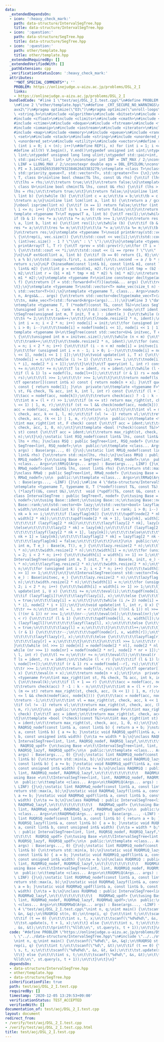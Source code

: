 ```yaml
---
data:
  _extendedDependsOn:
  - icon: ':heavy_check_mark:'
    path: data-structure/IntervalSegTree.hpp
    title: data-structure/IntervalSegTree.hpp
  - icon: ':question:'
    path: data-structure/SegTree.hpp
    title: data-structure/SegTree.hpp
  - icon: ':question:'
    path: other/template.hpp
    title: other/template.hpp
  _extendedRequiredBy: []
  _extendedVerifiedWith: []
  _pathExtension: cpp
  _verificationStatusIcon: ':heavy_check_mark:'
  attributes:
    '*NOT_SPECIAL_COMMENTS*': ''
    PROBLEM: https://onlinejudge.u-aizu.ac.jp/problems/DSL_2_I
    links:
    - https://onlinejudge.u-aizu.ac.jp/problems/DSL_2_I
  bundledCode: "#line 1 \"test/aoj/DSL_2_I.test.cpp\"\n#define PROBLEM \"https://onlinejudge.u-aizu.ac.jp/problems/DSL_2_I\"\
    \n#line 2 \"other/template.hpp\"\n#define _CRT_SECURE_NO_WARNINGS\n#pragma target(\"\
    avx2\")\n#pragma optimize(\"O3\")\n#pragma optimize(\"unroll-loops\")\n#include\
    \ <string.h>\n\n#include <algorithm>\n#include <bitset>\n#include <cassert>\n\
    #include <cfloat>\n#include <climits>\n#include <cmath>\n#include <complex>\n\
    #include <ctime>\n#include <deque>\n#include <fstream>\n#include <functional>\n\
    #include <iomanip>\n#include <iostream>\n#include <iterator>\n#include <list>\n\
    #include <map>\n#include <memory>\n#include <queue>\n#include <random>\n#include\
    \ <set>\n#include <stack>\n#include <string>\n#include <unordered_map>\n#include\
    \ <unordered_set>\n#include <utility>\n#include <vector>\n#define rep(i, n) for\
    \ (int i = 0; i < (n); i++)\n#define REP(i, n) for (int i = 1; i <= (n); i++)\n\
    #define all(V) V.begin(), V.end()\ntypedef unsigned int uint;\ntypedef long long\
    \ lint;\ntypedef unsigned long long ulint;\ntypedef std::pair<int, int> P;\ntypedef\
    \ std::pair<lint, lint> LP;\nconstexpr int INF = INT_MAX / 2;\nconstexpr lint\
    \ LINF = LLONG_MAX / 2;\nconstexpr double eps = DBL_EPSILON;\nconstexpr double\
    \ PI = 3.141592653589793238462643383279;\ntemplate <class T>\nclass prique : public\
    \ std::priority_queue<T, std::vector<T>, std::greater<T>> {\n};\ntemplate <class\
    \ T, class U>\ninline bool chmax(T& lhs, const U& rhs) {\n\tif (lhs < rhs) {\n\
    \t\tlhs = rhs;\n\t\treturn true;\n\t}\n\treturn false;\n}\ntemplate <class T,\
    \ class U>\ninline bool chmin(T& lhs, const U& rhs) {\n\tif (lhs > rhs) {\n\t\t\
    lhs = rhs;\n\t\treturn true;\n\t}\n\treturn false;\n}\ninline lint gcd(lint a,\
    \ lint b) {\n\twhile (b) {\n\t\tlint c = a;\n\t\ta = b;\n\t\tb = c % b;\n\t}\n\
    \treturn a;\n}\ninline lint lcm(lint a, lint b) {\n\treturn a / gcd(a, b) * b;\n\
    }\nbool isprime(lint n) {\n\tif (n == 1) return false;\n\tfor (int i = 2; i *\
    \ i <= n; i++) {\n\t\tif (n % i == 0) return false;\n\t}\n\treturn true;\n}\n\
    template <typename T>\nT mypow(T a, lint b) {\n\tT res(1);\n\twhile (b) {\n\t\t\
    if (b & 1) res *= a;\n\t\ta *= a;\n\t\tb >>= 1;\n\t}\n\treturn res;\n}\nlint modpow(lint\
    \ a, lint b, lint m) {\n\tlint res(1);\n\twhile (b) {\n\t\tif (b & 1) {\n\t\t\t\
    res *= a;\n\t\t\tres %= m;\n\t\t}\n\t\ta *= a;\n\t\ta %= m;\n\t\tb >>= 1;\n\t\
    }\n\treturn res;\n}\ntemplate <typename T>\nvoid printArray(std::vector<T>& vec)\
    \ {\n\trep(i, vec.size()) {\n\t\tstd::cout << vec[i];\n\t\tstd::cout << (i ==\
    \ (int)vec.size() - 1 ? \"\\n\" : \" \");\n\t}\n}\ntemplate <typename T>\nvoid\
    \ printArray(T l, T r) {\n\tT rprev = std::prev(r);\n\tfor (T i = l; i != r; i++)\
    \ {\n\t\tstd::cout << *i;\n\t\tstd::cout << (i == rprev ? \"\\n\" : \" \");\n\t\
    }\n}\nLP extGcd(lint a, lint b) {\n\tif (b == 0) return {1, 0};\n\tLP s = extGcd(b,\
    \ a % b);\n\tstd::swap(s.first, s.second);\n\ts.second -= a / b * s.first;\n\t\
    return s;\n}\nLP ChineseRem(const lint& b1, const lint& m1, const lint& b2, const\
    \ lint& m2) {\n\tlint p = extGcd(m1, m2).first;\n\tlint tmp = (b2 - b1) * p %\
    \ m2;\n\tlint r = (b1 + m1 * tmp + m1 * m2) % (m1 * m2);\n\treturn std::make_pair(r,\
    \ m1 * m2);\n}\ntemplate <typename F>\ninline constexpr decltype(auto) lambda_fix(F&&\
    \ f) {\n\treturn [f = std::forward<F>(f)](auto&&... args) {\n\t\treturn f(f, std::forward<decltype(args)>(args)...);\n\
    \t};\n}\ntemplate <typename T>\nstd::vector<T> make_vec(size_t n) {\n\treturn\
    \ std::vector<T>(n);\n}\ntemplate <typename T, class... Args>\nauto make_vec(size_t\
    \ n, Args&&... args) {\n\treturn std::vector<decltype(make_vec<T>(args...))>(\n\
    \t\tn, make_vec<T>(std::forward<Args>(args)...));\n}\n#line 3 \"data-structure/SegTree.hpp\"\
    \ntemplate <typename T, T (*nodef)(const T&, const T&)>\nclass SegTree {\n  protected:\n\
    \tunsigned int n = 1, rank = 0;\n\tstd::vector<T> node;\n\tT ident;\n\n  public:\n\
    \tSegTree(unsigned int m, T init, T e_) : ident(e_) {\n\t\twhile (n < m) {\n\t\
    \t\tn *= 2;\n\t\t\trank++;\n\t\t}\n\t\tnode.resize(2 * n, ident);\n\t\tfor (unsigned\
    \ int i = n; i < 2 * n; i++) node[i] = init;\n\t\tfor (unsigned int i = n - 1;\
    \ i > 0; i--)\n\t\t\tnode[i] = nodef(node[i << 1], node[i << 1 | 1]);\n\t}\n\t\
    template <typename U>\n\tSegTree(const std::vector<U>& initvec, T e_) : ident(e_)\
    \ {\n\t\tunsigned int m = initvec.size();\n\t\twhile (n < m) {\n\t\t\tn *= 2;\n\
    \t\t\trank++;\n\t\t}\n\t\tnode.resize(2 * n, ident);\n\t\tfor (unsigned int i\
    \ = n; i < 2 * n; i++) {\n\t\t\tif (i - n < m) node[i] = initvec[i - n];\n\t\t\
    }\n\t\tfor (unsigned int i = n - 1; i > 0; i--)\n\t\t\tnode[i] = nodef(node[i\
    \ << 1], node[i << 1 | 1]);\n\t}\n\tvoid update(int i, T x) {\n\t\ti += n;\n\t\
    \tnode[i] = x;\n\t\twhile (i != 1) {\n\t\t\ti >>= 1;\n\t\t\tnode[i] = nodef(node[2\
    \ * i], node[2 * i + 1]);\n\t\t}\n\t}\n\tT query(int l, int r) const {\n\t\tl\
    \ += n;\n\t\tr += n;\n\t\tT ls = ident, rs = ident;\n\t\twhile (l < r) {\n\t\t\
    \tif (l & 1) ls = nodef(ls, node[l++]);\n\t\t\tif (r & 1) rs = nodef(node[--r],\
    \ rs);\n\t\t\tl >>= 1;\n\t\t\tr >>= 1;\n\t\t}\n\t\treturn nodef(ls, rs);\n\t}\n\
    \tT operator[](const int& x) const { return node[n + x]; }\n\tT queryForAll()\
    \ const { return node[1]; }\n\n  private:\n\ttemplate <typename F>\n\tint max_right(int\
    \ st, F& check, T& acc, int k, int l, int r) const {\n\t\tif (l + 1 == r) {\n\t\
    \t\tacc = nodef(acc, node[k]);\n\t\t\treturn check(acc) ? -1 : k - n;\n\t\t}\n\
    \t\tint m = (l + r) >> 1;\n\t\tif (m <= st) return max_right(st, check, acc, (k\
    \ << 1) | 1, m, r);\n\t\tif (st <= l && check(nodef(acc, node[k]))) {\n\t\t\t\
    acc = nodef(acc, node[k]);\n\t\t\treturn -1;\n\t\t}\n\t\tint vl = max_right(st,\
    \ check, acc, k << 1, l, m);\n\t\tif (vl != -1) return vl;\n\t\treturn max_right(st,\
    \ check, acc, (k << 1) | 1, m, r);\n\t}\n\n  public:\n\ttemplate <typename F>\n\
    \tint max_right(int st, F check) const {\n\t\tT acc = ident;\n\t\treturn max_right(st,\
    \ check, acc, 1, 0, n);\n\t}\n\ttemplate <bool (*check)(const T&)>\n\tint max_right(int\
    \ st) const {\n\t\tT acc = ident;\n\t\treturn max_right(st, check, acc, 1, 0,\
    \ n);\n\t}\n};\nstatic lint RSQ_nodef(const lint& lhs, const lint& rhs) { return\
    \ lhs + rhs; }\nclass RSQ : public SegTree<lint, RSQ_nodef> {\n\tusing Base =\
    \ SegTree<lint, RSQ_nodef>;\n\n  public:\n\ttemplate <class... Args>\n\tRSQ(Args...\
    \ args) : Base(args..., 0) {}\n};\nstatic lint RMiQ_nodef(const lint& lhs, const\
    \ lint& rhs) {\n\treturn std::min(lhs, rhs);\n}\nclass RMiQ : public SegTree<lint,\
    \ RMiQ_nodef> {\n\tusing Base = SegTree<lint, RMiQ_nodef>;\n\n  public:\n\ttemplate\
    \ <class... Args>\n\tRMiQ(Args... args) : Base(args..., LINF) {}\n};\nstatic lint\
    \ RMaQ_nodef(const lint& lhs, const lint& rhs) {\n\treturn std::max(lhs, rhs);\n\
    }\nclass RMaQ : public SegTree<lint, RMaQ_nodef> {\n\tusing Base = SegTree<lint,\
    \ RMaQ_nodef>;\n\n  public:\n\ttemplate <class... Args>\n\tRMaQ(Args... args)\
    \ : Base(args..., -LINF) {}\n};\n#line 4 \"data-structure/IntervalSegTree.hpp\"\
    \ntemplate <typename T, typename U, T (*nodef)(const T&, const T&),\n\t\t  void\
    \ (*lazyf)(U&, const U&),\n\t\t  void (*updf)(T&, const U&, const unsigned int&)>\n\
    class IntervalSegTree : public SegTree<T, nodef> {\n\tusing Base = SegTree<T,\
    \ nodef>;\n\tusing Base::ident;\n\tusing Base::n;\n\tusing Base::node;\n\tusing\
    \ Base::rank;\n\tstd::vector<U> lazy;\n\tstd::vector<bool> lazyflag;\n\tstd::vector<int>\
    \ width;\n\tvoid eval(int k) {\n\t\tfor (int i = rank; i > 0; i--) {\n\t\t\tint\
    \ nk = k >> i;\n\t\t\tif (lazyflag[nk]) {\n\t\t\t\tupdf(node[2 * nk], lazy[nk],\
    \ width[2 * nk]);\n\t\t\t\tupdf(node[2 * nk + 1], lazy[nk], width[2 * nk + 1]);\n\
    \t\t\t\tif (lazyflag[2 * nk])\n\t\t\t\t\tlazyf(lazy[2 * nk], lazy[nk]);\n\t\t\t\
    \telse\n\t\t\t\t\tlazy[2 * nk] = lazy[nk];\n\t\t\t\tif (lazyflag[2 * nk + 1])\n\
    \t\t\t\t\tlazyf(lazy[2 * nk + 1], lazy[nk]);\n\t\t\t\telse\n\t\t\t\t\tlazy[2 *\
    \ nk + 1] = lazy[nk];\n\t\t\t\tlazyflag[2 * nk] = lazyflag[2 * nk + 1] = true;\n\
    \t\t\t\tlazyflag[nk] = false;\n\t\t\t}\n\t\t}\n\t}\n\n  public:\n\tIntervalSegTree(unsigned\
    \ int m, T e_) : Base(m, T(), e_) {\n\t\tlazy.resize(2 * n);\n\t\tlazyflag.resize(2\
    \ * n);\n\t\twidth.resize(2 * n);\n\t\twidth[1] = n;\n\t\tfor (unsigned int i\
    \ = 2; i < 2 * n; i++) {\n\t\t\twidth[i] = width[i >> 1] >> 1;\n\t\t}\n\t}\n\t\
    IntervalSegTree(unsigned int m, T init, T e_) : Base(m, init, e_) {\n\t\tlazy.resize(2\
    \ * n);\n\t\tlazyflag.resize(2 * n);\n\t\twidth.resize(2 * n);\n\t\twidth[1] =\
    \ n;\n\t\tfor (unsigned int i = 2; i < 2 * n; i++) {\n\t\t\twidth[i] = width[i\
    \ >> 1] >> 1;\n\t\t}\n\t}\n\tIntervalSegTree(const std::vector<T>& initvec, T\
    \ e_) : Base(initvec, e_) {\n\t\tlazy.resize(2 * n);\n\t\tlazyflag.resize(2 *\
    \ n);\n\t\twidth.resize(2 * n);\n\t\twidth[1] = n;\n\t\tfor (unsigned int i =\
    \ 2; i < 2 * n; i++) {\n\t\t\twidth[i] = width[i >> 1] >> 1;\n\t\t}\n\t}\n\tvoid\
    \ update(int i, U x) {\n\t\ti += n;\n\t\teval(i);\n\t\tupdf(node[i], x, width[i]);\n\
    \t\tif (lazyflag[i])\n\t\t\tlazyf(lazy[i], x);\n\t\telse {\n\t\t\tlazyflag[i]\
    \ = true;\n\t\t\tlazy[i] = x;\n\t\t}\n\t\twhile (i /= 2) node[i] = nodef(node[2\
    \ * i], node[2 * i + 1]);\n\t}\n\tvoid update(int l, int r, U x) {\n\t\tl += n;\n\
    \t\tr += n;\n\t\tint nl = l, nr = r;\n\t\twhile (!(nl & 1)) nl >>= 1;\n\t\twhile\
    \ (!(nr & 1)) nr >>= 1;\n\t\tnr--;\n\t\teval(nl);\n\t\teval(nr);\n\t\twhile (l\
    \ < r) {\n\t\t\tif (l & 1) {\n\t\t\t\tupdf(node[l], x, width[l]);\n\t\t\t\tif\
    \ (lazyflag[l])\n\t\t\t\t\tlazyf(lazy[l], x);\n\t\t\t\telse {\n\t\t\t\t\tlazyflag[l]\
    \ = true;\n\t\t\t\t\tlazy[l] = x;\n\t\t\t\t}\n\t\t\t\tl++;\n\t\t\t}\n\t\t\tif\
    \ (r & 1) {\n\t\t\t\tr--;\n\t\t\t\tupdf(node[r], x, width[r]);\n\t\t\t\tif (lazyflag[r])\n\
    \t\t\t\t\tlazyf(lazy[r], x);\n\t\t\t\telse {\n\t\t\t\t\tlazyflag[r] = true;\n\t\
    \t\t\t\tlazy[r] = x;\n\t\t\t\t}\n\t\t\t}\n\t\t\tl >>= 1;\n\t\t\tr >>= 1;\n\t\t\
    }\n\t\twhile (nl >>= 1) node[nl] = nodef(node[2 * nl], node[2 * nl + 1]);\n\t\t\
    while (nr >>= 1) node[nr] = nodef(node[2 * nr], node[2 * nr + 1]);\n\t}\n\tT query(int\
    \ l, int r) {\n\t\tl += n;\n\t\tr += n;\n\t\teval(l);\n\t\teval(r - 1);\n\t\t\
    T ls = ident, rs = ident;\n\t\twhile (l < r) {\n\t\t\tif (l & 1) ls = nodef(ls,\
    \ node[l++]);\n\t\t\tif (r & 1) rs = nodef(node[--r], rs);\n\t\t\tl >>= 1;\n\t\
    \t\tr >>= 1;\n\t\t}\n\t\treturn nodef(ls, rs);\n\t}\n\tT operator[](const int&\
    \ x) {\n\t\teval(n + x);\n\t\treturn node[n + x];\n\t}\n\n  private:\n\ttemplate\
    \ <typename F>\n\tint max_right(int st, F& check, T& acc, int k, int l, int r)\
    \ {\n\t\teval(k);\n\t\tif (l + 1 == r) {\n\t\t\tacc = nodef(acc, node[k]);\n\t\
    \t\treturn check(acc) ? -1 : k - n;\n\t\t}\n\t\tint m = (l + r) >> 1;\n\t\tif\
    \ (m <= st) return max_right(st, check, acc, (k << 1) | 1, m, r);\n\t\tif (st\
    \ <= l && check(nodef(acc, node[k]))) {\n\t\t\tacc = nodef(acc, node[k]);\n\t\t\
    \treturn -1;\n\t\t}\n\t\tint vl = max_right(st, check, acc, k << 1, l, m);\n\t\
    \tif (vl != -1) return vl;\n\t\treturn max_right(st, check, acc, (k << 1) | 1,\
    \ m, r);\n\t}\n\n  public:\n\ttemplate <typename F>\n\tint max_right(int st, F\
    \ check) {\n\t\tT acc = ident;\n\t\treturn max_right(st, check, acc, 1, 0, n);\n\
    \t}\n\ttemplate <bool (*check)(const T&)>\n\tint max_right(int st) {\n\t\tT acc\
    \ = ident;\n\t\treturn max_right(st, check, acc, 1, 0, n);\n\t}\n};\nstatic lint\
    \ RAQRSQ_nodef(const lint& a, const lint& b) { return a + b; }\nstatic void RAQRSQ_lazyf(lint&\
    \ a, const lint& b) { a += b; }\nstatic void RAQRSQ_updf(lint& a, const lint&\
    \ b, const unsigned int& width) {\n\ta += width * b;\n}\nclass RAQRSQ : public\
    \ IntervalSegTree<lint, lint, RAQRSQ_nodef, RAQRSQ_lazyf,\n\t\t\t\t\t\t\t\t\t\
    \  RAQRSQ_updf> {\n\tusing Base =\n\t\tIntervalSegTree<lint, lint, RAQRSQ_nodef,\
    \ RAQRSQ_lazyf, RAQRSQ_updf>;\n\n  public:\n\ttemplate <class... Args>\n\tRAQRSQ(Args...\
    \ args) : Base(args..., 0) {}\n};\nstatic lint RAQRMiQ_nodef(const lint& a, const\
    \ lint& b) {\n\treturn std::min(a, b);\n}\nstatic void RAQRMiQ_lazyf(lint& a,\
    \ const lint& b) { a += b; }\nstatic void RAQRMiQ_updf(lint& a, const lint& b,\
    \ const unsigned int& width) {\n\ta += b;\n}\nclass RAQRMiQ : public IntervalSegTree<lint,\
    \ lint, RAQRMiQ_nodef, RAQRMiQ_lazyf,\n\t\t\t\t\t\t\t\t\t   RAQRMiQ_updf> {\n\t\
    using Base =\n\t\tIntervalSegTree<lint, lint, RAQRMiQ_nodef, RAQRMiQ_lazyf, RAQRMiQ_updf>;\n\
    \n  public:\n\ttemplate <class... Args>\n\tRAQRMiQ(Args... args) : Base(args...,\
    \ LINF) {}\n};\nstatic lint RAQRMaQ_nodef(const lint& a, const lint& b) {\n\t\
    return std::max(a, b);\n}\nstatic void RAQRMaQ_lazyf(lint& a, const lint& b) {\
    \ a += b; }\nstatic void RAQRMaQ_updf(lint& a, const lint& b, const unsigned int&\
    \ width) {\n\ta += b;\n}\nclass RAQRMaQ : public IntervalSegTree<lint, lint, RAQRMaQ_nodef,\
    \ RAQRMaQ_lazyf,\n\t\t\t\t\t\t\t\t\t   RAQRMaQ_updf> {\n\tusing Base =\n\t\tIntervalSegTree<lint,\
    \ lint, RAQRMaQ_nodef, RAQRMaQ_lazyf, RAQRMaQ_updf>;\n\n  public:\n\ttemplate\
    \ <class... Args>\n\tRAQRMaQ(Args... args) : Base(args..., -LINF) {}\n};\nstatic\
    \ lint RUQRSQ_nodef(const lint& a, const lint& b) { return a + b; }\nstatic void\
    \ RUQRSQ_lazyf(lint& a, const lint& b) { a = b; }\nstatic void RUQRSQ_updf(lint&\
    \ a, const lint& b, const unsigned int& width) {\n\ta = width * b;\n}\nclass RUQRSQ\
    \ : public IntervalSegTree<lint, lint, RUQRSQ_nodef, RUQRSQ_lazyf,\n\t\t\t\t\t\
    \t\t\t\t  RUQRSQ_updf> {\n\tusing Base =\n\t\tIntervalSegTree<lint, lint, RUQRSQ_nodef,\
    \ RUQRSQ_lazyf, RUQRSQ_updf>;\n\n  public:\n\ttemplate <class... Args>\n\tRUQRSQ(Args...\
    \ args) : Base(args..., 0) {}\n};\nstatic lint RUQRMiQ_nodef(const lint& a, const\
    \ lint& b) {\n\treturn std::min(a, b);\n}\nstatic void RUQRMiQ_lazyf(lint& a,\
    \ const lint& b) { a = b; }\nstatic void RUQRMiQ_updf(lint& a, const lint& b,\
    \ const unsigned int& width) {\n\ta = b;\n}\nclass RUQRMiQ : public IntervalSegTree<lint,\
    \ lint, RUQRMiQ_nodef, RUQRMiQ_lazyf,\n\t\t\t\t\t\t\t\t\t   RUQRMiQ_updf> {\n\t\
    using Base =\n\t\tIntervalSegTree<lint, lint, RUQRMiQ_nodef, RUQRMiQ_lazyf, RUQRMiQ_updf>;\n\
    \n  public:\n\ttemplate <class... Args>\n\tRUQRMiQ(Args... args) : Base(args...,\
    \ LINF) {}\n};\nstatic lint RUQRMaQ_nodef(const lint& a, const lint& b) {\n\t\
    return std::max(a, b);\n}\nstatic void RUQRMaQ_lazyf(lint& a, const lint& b) {\
    \ a = b; }\nstatic void RUQRMaQ_updf(lint& a, const lint& b, const unsigned int&\
    \ width) {\n\ta = b;\n}\nclass RUQRMaQ : public IntervalSegTree<lint, lint, RUQRMaQ_nodef,\
    \ RUQRMaQ_lazyf,\n\t\t\t\t\t\t\t\t\t   RUQRMaQ_updf> {\n\tusing Base =\n\t\tIntervalSegTree<lint,\
    \ lint, RUQRMaQ_nodef, RUQRMaQ_lazyf, RUQRMaQ_updf>;\n\n  public:\n\ttemplate\
    \ <class... Args>\n\tRUQRMaQ(Args... args) : Base(args..., -LINF) {}\n};\n#line\
    \ 4 \"test/aoj/DSL_2_I.test.cpp\"\nint n, q;\nint main() {\n\tscanf(\"%d%d\",\
    \ &n, &q);\n\tRUQRSQ st(n, 0);\n\trep(i, q) {\n\t\tint t;\n\t\tscanf(\"%d\", &t);\n\
    \t\tif (t == 0) {\n\t\t\tint s, t, x;\n\t\t\tscanf(\"%d%d%d\", &s, &t, &x);\n\t\
    \t\tst.update(s, t + 1, x);\n\t\t} else {\n\t\t\tint s, t;\n\t\t\tscanf(\"%d%d\"\
    , &s, &t);\n\t\t\tprintf(\"%lld\\n\", st.query(s, t + 1));\n\t\t}\n\t}\n}\n"
  code: "#define PROBLEM \"https://onlinejudge.u-aizu.ac.jp/problems/DSL_2_I\"\n#include\
    \ \"../../data-structure/IntervalSegTree.hpp\"\n#include \"../../other/template.hpp\"\
    \nint n, q;\nint main() {\n\tscanf(\"%d%d\", &n, &q);\n\tRUQRSQ st(n, 0);\n\t\
    rep(i, q) {\n\t\tint t;\n\t\tscanf(\"%d\", &t);\n\t\tif (t == 0) {\n\t\t\tint\
    \ s, t, x;\n\t\t\tscanf(\"%d%d%d\", &s, &t, &x);\n\t\t\tst.update(s, t + 1, x);\n\
    \t\t} else {\n\t\t\tint s, t;\n\t\t\tscanf(\"%d%d\", &s, &t);\n\t\t\tprintf(\"\
    %lld\\n\", st.query(s, t + 1));\n\t\t}\n\t}\n}"
  dependsOn:
  - data-structure/IntervalSegTree.hpp
  - other/template.hpp
  - data-structure/SegTree.hpp
  isVerificationFile: true
  path: test/aoj/DSL_2_I.test.cpp
  requiredBy: []
  timestamp: '2020-12-05 13:29:53+09:00'
  verificationStatus: TEST_ACCEPTED
  verifiedWith: []
documentation_of: test/aoj/DSL_2_I.test.cpp
layout: document
redirect_from:
- /verify/test/aoj/DSL_2_I.test.cpp
- /verify/test/aoj/DSL_2_I.test.cpp.html
title: test/aoj/DSL_2_I.test.cpp
---
```

